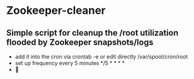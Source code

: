 # Zookeeper-cleaner
## Simple script for cleanup the /root utilization flooded by Zookeeper  snapshots/logs

- add it into the cron via crontab -e or edit directly /var/spool/cron/root
- set up frequency every 5 minutes */5 * * * *
- :elephant:
